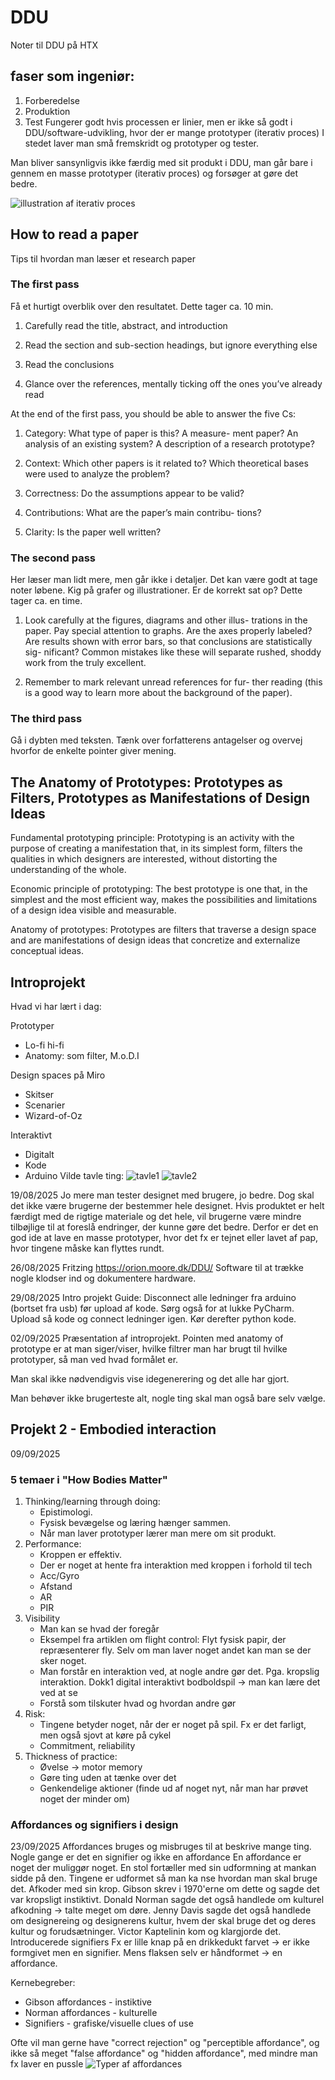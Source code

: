 # DDU
Noter til DDU på HTX

## faser som ingeniør:
1. Forberedelse
2. Produktion
3. Test
Fungerer godt hvis processen er linier, men er ikke så godt i DDU/software-udvikling, hvor der er mange prototyper (iterativ proces)
I stedet laver man små fremskridt og prototyper og tester.

Man bliver sansynligvis ikke færdig med sit produkt i DDU, man går bare i gennem en masse prototyper (iterativ proces) og forsøger at gøre det bedre.

![illustration af iterativ proces](Iterativ-proces.png)

## How to read a paper
Tips til hvordan man læser et research paper

### The first pass
Få et hurtigt overblik over den resultatet.
Dette tager ca. 10 min.

1. Carefully read the title, abstract, and introduction

2. Read the section and sub-section headings, but ignore
everything else

3. Read the conclusions

4. Glance over the references, mentally ticking off the
ones you’ve already read

At the end of the first pass, you should be able to answer
the five Cs:
1. Category: What type of paper is this? A measure-
ment paper? An analysis of an existing system? A
description of a research prototype?

2. Context: Which other papers is it related to? Which
theoretical bases were used to analyze the problem?

3. Correctness: Do the assumptions appear to be valid?

4. Contributions: What are the paper’s main contribu-
tions?

5. Clarity: Is the paper well written?

### The second pass
Her læser man lidt mere, men går ikke i detaljer. Det kan være godt at tage noter løbene.
Kig på grafer og illustrationer. Er de korrekt sat op?
Dette tager ca. en time.

1. Look carefully at the figures, diagrams and other illus-
trations in the paper. Pay special attention to graphs.
Are the axes properly labeled? Are results shown with
error bars, so that conclusions are statistically sig-
nificant? Common mistakes like these will separate
rushed, shoddy work from the truly excellent.

3. Remember to mark relevant unread references for fur-
ther reading (this is a good way to learn more about
the background of the paper).

### The third pass
Gå i dybten med teksten.
Tænk over forfatterens antagelser og overvej hvorfor de enkelte pointer giver mening.

## The Anatomy of Prototypes: Prototypes as Filters, Prototypes as Manifestations of Design Ideas

Fundamental prototyping principle:
Prototyping is an activity with the purpose of creating a manifestation that, in its simplest
form, filters the qualities in which designers are interested, without distorting the
understanding of the whole.

Economic principle of prototyping:
The best prototype is one that, in the simplest and the most efficient way, makes the possibilities
and limitations of a design idea visible and measurable.

Anatomy of prototypes:
Prototypes are filters that traverse a design space and are manifestations of design ideas that
concretize and externalize conceptual ideas.

## Introprojekt
Hvad vi har lært i dag:

Prototyper
* Lo-fi hi-fi
* Anatomy: som filter, M.o.D.I

Design spaces på Miro
* Skitser
* Scenarier
* Wizard-of-Oz

Interaktivt
* Digitalt
* Kode
* Arduino
Vilde tavle ting:
![tavle1](tavle1.jpg)
![tavle2](tavle2.jpg)


19/08/2025
Jo mere man tester designet med brugere, jo bedre. Dog skal det ikke være brugerne der bestemmer hele designet.
Hvis produktet er helt færdigt med de rigtige materiale og det hele, vil brugerne være mindre tilbøjlige til at foreslå endringer, der kunne gøre det bedre.
Derfor er det en god ide at lave en masse prototyper, hvor det fx er tejnet eller lavet af pap, hvor tingene måske kan flyttes rundt.

26/08/2025
Fritzing https://orion.moore.dk/DDU/
Software til at trække nogle klodser ind og dokumentere hardware. 

29/08/2025 Intro projekt
Guide: Disconnect alle ledninger fra arduino (bortset fra usb) før upload af kode. Sørg også for at lukke PyCharm. Upload så kode og connect ledninger igen.
Kør derefter python kode.


02/09/2025
Præsentation af introprojekt.
Pointen med anatomy of prototype er at man siger/viser, hvilke filtrer man har brugt til hvilke prototyper, så man ved hvad formålet er.

Man skal ikke nødvendigvis vise idegenerering og det alle har gjort.

Man behøver ikke brugerteste alt, nogle ting skal man også bare selv vælge.

## Projekt 2 - Embodied interaction
09/09/2025
### 5 temaer i "How Bodies Matter"
1. Thinking/learning through doing:
   - Epistimologi.
   - Fysisk bevægelse og læring hænger sammen.
   - Når man laver prototyper lærer man mere om sit produkt.
2. Performance:
   - Kroppen er effektiv.
   - Der er noget at hente fra interaktion med kroppen i forhold til tech
   - Acc/Gyro
   - Afstand
   - AR
   - PIR
3. Visibility
   - Man kan se hvad der foregår
   - Eksempel fra artiklen om flight control: Flyt fysisk papir, der repræsenterer fly. Selv om man laver noget andet kan man se der sker noget.
   - Man forstår en interaktion ved, at nogle andre gør det. Pga. kropslig interaktion. Dokk1 digital interaktivt bodboldspil -> man kan lære det ved at se
   - Forstå som tilskuter hvad og hvordan andre gør
4. Risk:
   - Tingene betyder noget, når der er noget på spil. Fx er det farligt, men også sjovt at køre på cykel
   - Commitment, reliability
5. Thickness of practice:
   - Øvelse -> motor memory
   - Gøre ting uden at tænke over det
   - Genkendelige aktioner (finde ud af noget nyt, når man har prøvet noget der minder om)


### Affordances og signifiers i design
23/09/2025
Affordances bruges og misbruges til at beskrive mange ting. Nogle gange er det en signifier og ikke en affordance
En affordance er noget der muliggør noget. En stol fortæller med sin udformning at mankan sidde på den.
Tingene er udformet så man ka nse hvordan man skal bruge det. Afkoder med sin krop.
Gibson skrev i 1970'erne om dette og sagde det var kropsligt instiktivt.
Donald Norman sagde det også handlede om kulturel afkodning -> talte meget om døre.
Jenny Davis sagde det også handlede om designereing og designerens kultur, hvem der skal bruge det og deres kultur og forudsætninger.
Victor Kaptelinin kom og klargjorde det. Introducerede signifiers
Fx er lille knap på en drikkedukt farvet -> er ikke formgivet men en signifier.
Mens flaksen selv er håndformet -> en affordance.

Kernebegreber:
- Gibson affordances - instiktive
- Norman affordances - kulturelle
- Signifiers - grafiske/visuelle clues of use

Ofte vil man gerne have "correct rejection" og "perceptible affordance", og ikke så meget "false affordance" og "hidden affordance", med mindre man fx laver en pussle
![Typer af affordances](Affordances.png)
